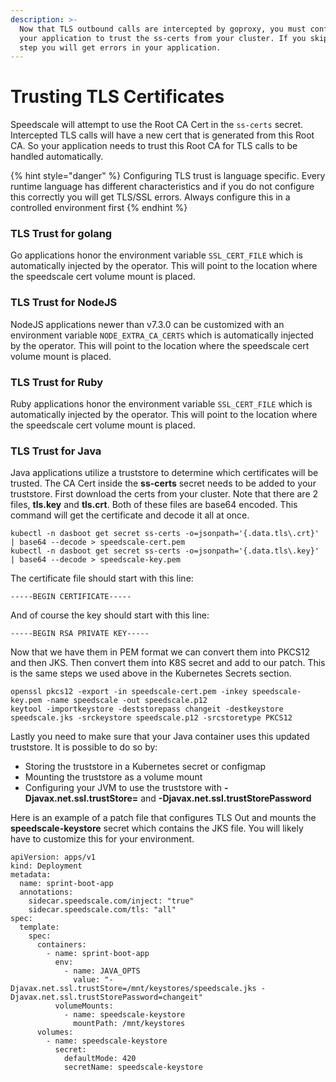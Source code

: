 ```yaml
---
description: >-
  Now that TLS outbound calls are intercepted by goproxy, you must configure
  your application to trust the ss-certs from your cluster. If you skip this
  step you will get errors in your application.
---
```


# Trusting TLS Certificates

Speedscale will attempt to use the Root CA Cert in the `ss-certs` secret. Intercepted TLS calls will have a new cert that is generated from this Root CA. So your application needs to trust this Root CA for TLS calls to be handled automatically.

{% hint style="danger" %}
Configuring TLS trust is language specific. Every runtime language has different characteristics and if you do not configure this correctly you will get TLS/SSL errors. Always configure this in a controlled environment first
{% endhint %}

### &#x20;TLS Trust for golang

Go applications honor the environment variable `SSL_CERT_FILE` which is automatically injected by the operator. This will point to the location where the speedscale cert volume mount is placed.

### &#x20;TLS Trust for NodeJS

NodeJS applications newer than v7.3.0 can be customized with an environment variable `NODE_EXTRA_CA_CERTS` which is automatically injected by the operator. This will point to the location where the speedscale cert volume mount is placed.

### TLS Trust for Ruby

Ruby applications honor the environment variable `SSL_CERT_FILE` which is automatically injected by the operator. This will point to the location where the speedscale cert volume mount is placed.

### &#x20;TLS Trust for Java

Java applications utilize a truststore to determine which certificates will be trusted. The CA Cert inside the **ss-certs** secret needs to be added to your truststore. First download the certs from your cluster. Note that there are 2 files, **tls.key** and **tls.crt**. Both of these files are base64 encoded. This command will get the certificate and decode it all at once.

```
kubectl -n dasboot get secret ss-certs -o=jsonpath='{.data.tls\.crt}' | base64 --decode > speedscale-cert.pem
kubectl -n dasboot get secret ss-certs -o=jsonpath='{.data.tls\.key}' | base64 --decode > speedscale-key.pem
```

The certificate file should start with this line:

```
-----BEGIN CERTIFICATE-----
```

And of course the key should start with this line:

```
-----BEGIN RSA PRIVATE KEY-----
```

Now that we have them in PEM format we can convert them into PKCS12 and then JKS. Then convert them into K8S secret and add to our patch. This is the same steps we used above in the Kubernetes Secrets section.

```
openssl pkcs12 -export -in speedscale-cert.pem -inkey speedscale-key.pem -name speedscale -out speedscale.p12
keytool -importkeystore -deststorepass changeit -destkeystore speedscale.jks -srckeystore speedscale.p12 -srcstoretype PKCS12
```

Lastly you need to make sure that your Java container uses this updated truststore. It is possible to do so by:

* Storing the truststore in a Kubernetes secret or configmap
* Mounting the truststore as a volume mount
* Configuring your JVM to use the truststore with **-Djavax.net.ssl.trustStore=** and **-Djavax.net.ssl.trustStorePassword**

Here is an example of a patch file that configures TLS Out and mounts the **speedscale-keystore** secret which contains the JKS file. You will likely have to customize this for your environment.

```
apiVersion: apps/v1
kind: Deployment
metadata:
  name: sprint-boot-app
  annotations:
    sidecar.speedscale.com/inject: "true"
    sidecar.speedscale.com/tls: "all"
spec:
  template:
    spec:
      containers:
        - name: sprint-boot-app
          env:
            - name: JAVA_OPTS
              value: "-Djavax.net.ssl.trustStore=/mnt/keystores/speedscale.jks -Djavax.net.ssl.trustStorePassword=changeit"
          volumeMounts:
            - name: speedscale-keystore
              mountPath: /mnt/keystores
      volumes:
        - name: speedscale-keystore
          secret:
            defaultMode: 420
            secretName: speedscale-keystore
```
